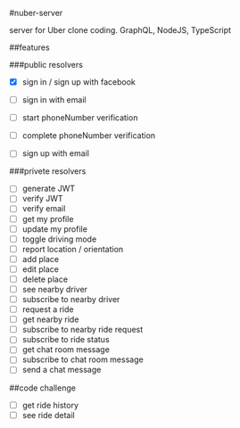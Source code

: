#nuber-server

server for Uber clone coding. GraphQL, NodeJS, TypeScript

##features

###public resolvers
- [x] sign in / sign up with facebook
- [ ] sign in with email
- [ ] start phoneNumber verification
- [ ] complete phoneNumber verification
- [ ] sign up with email


###privete resolvers

- [ ] generate JWT
- [ ] verify JWT
- [ ] verify email
- [ ] get my profile
- [ ] update my profile
- [ ] toggle driving mode
- [ ] report location / orientation
- [ ] add place
- [ ] edit place
- [ ] delete place
- [ ] see nearby driver
- [ ] subscribe to nearby driver
- [ ] request a ride
- [ ] get nearby ride
- [ ] subscribe to nearby ride request
- [ ] subscribe to ride status
- [ ] get chat room message
- [ ] subscribe to chat room message
- [ ] send a chat message

##code challenge
- [ ] get ride history
- [ ] see ride detail
